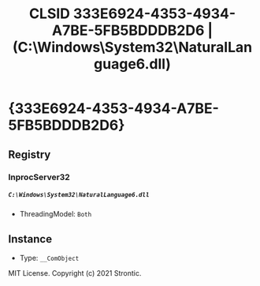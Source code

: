 ﻿---
title: "CLSID 333E6924-4353-4934-A7BE-5FB5BDDDB2D6 | (C:\\Windows\\System32\\NaturalLanguage6.dll)"
excerpt: What is COM-Object CLSID 333E6924-4353-4934-A7BE-5FB5BDDDB2D6?
---

# {333E6924-4353-4934-A7BE-5FB5BDDDB2D6}


## Registry


### InprocServer32

##### `C:\Windows\System32\NaturalLanguage6.dll`
* ThreadingModel: `Both`

## Instance

* Type: `__ComObject`

MIT License. Copyright (c) 2021 Strontic.


